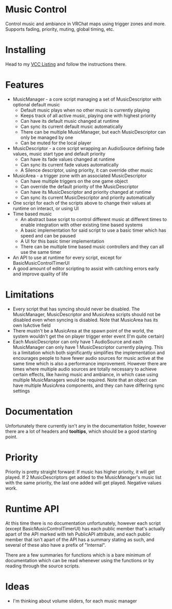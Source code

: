 
# Music Control

Control music and ambiance in VRChat maps using trigger zones and more. Supports fading, priority, muting, global timing, etc.

# Installing

Head to my [VCC Listing](https://jansharp.github.io/vrc/vcclisting.xhtml) and follow the instructions there.

# Features

- MusicManager - a core script managing a set of MusicDescriptor with optional default music
  - Default music plays when no other music is currently playing
  - Keeps track of all active music, playing one with highest priority
  - Can have its default music changed at runtime
  - Can sync its current default music automatically
  - There can be multiple MusicManager, but each MusicDescriptor can only be managed by one
  - Can be muted for the local player
- MusicDescriptor - a core script wrapping an AudioSource defining fade values, music start type and default priority
  - Can have its fade values changed at runtime
  - Can sync its current fade values automatically
  - A Silence descriptor, using priority, it can override other music
- MusicArea - a trigger zone with an associated MusicDescriptor
  - Can have multiple triggers on the one game object
  - Can override the default priority of the MusicDescriptor
  - Can have its MusicDescriptor and priority changed at runtime
  - Can sync its current MusicDescriptor and priority automatically
- One script for each of the scripts above to change their values at runtime on interact, or using UI
- Time based music
  - An abstract base script to control different music at different times to enable integration with other existing time based systems
  - A basic implementation for said script to use a basic timer which has speed and can be paused
  - A UI for this basic timer implementation
  - There can be multiple time based music controllers and they can all use the same timer
- An API to use at runtime for every script, except for BasicMusicControlTimerUI
- A good amount of editor scripting to assist with catching errors early and improve quality of life

# Limitations

- Every script that has syncing should never be disabled. The MusicManager, MusicDescriptor and MusicArea scripts should not be disabled even when syncing is disabled. Note that MusicArea has its own IsActive field
- There mustn't be a MusicArea at the spawn point of the world, the system wouldn't get the on player trigger enter event (I'm quite certain)
- Each MusicDescriptor can only have 1 AudioSource and each MusicManager can only have 1 MusicDescriptor currently playing. This is a limitation which both significantly simplifies the implementation and encourages people to have fewer audio sources for music active at the same time which is also a performance improvement. However there are times where multiple audio sources are totally necessary to achieve certain effects, like having music and ambiance, in which case using multiple MusicManagers would be required. Note that an object can have multiple MusicArea components, and they can have differing sync settings

# Documentation

Unfortunately there currently isn't any in the documentation folder, however there are a lot of headers and **tooltips**, which should be a good starting point.

# Priority

Priority is pretty straight forward: If music has higher priority, it will get played. If 2 MusicDescriptors get added to the MusicManager's music list with the same priority, the last one added will get played. Negative values work.

# Runtime API

At this time there is no documentation unfortunately, however each script (except BasicMusicControlTimerUI) has each public member that's actually apart of the API marked with teh PublicAPI attribute, and each public member that isn't apart of the API has a summary stating as such, and several of these also have a prefix of "Internal".

There are a few summaries for functions which is a bare minimum of documentation which can be read whenever using the functions or by reading through the source scripts.

# Ideas

- I'm thinking about volume sliders, for each music manager
